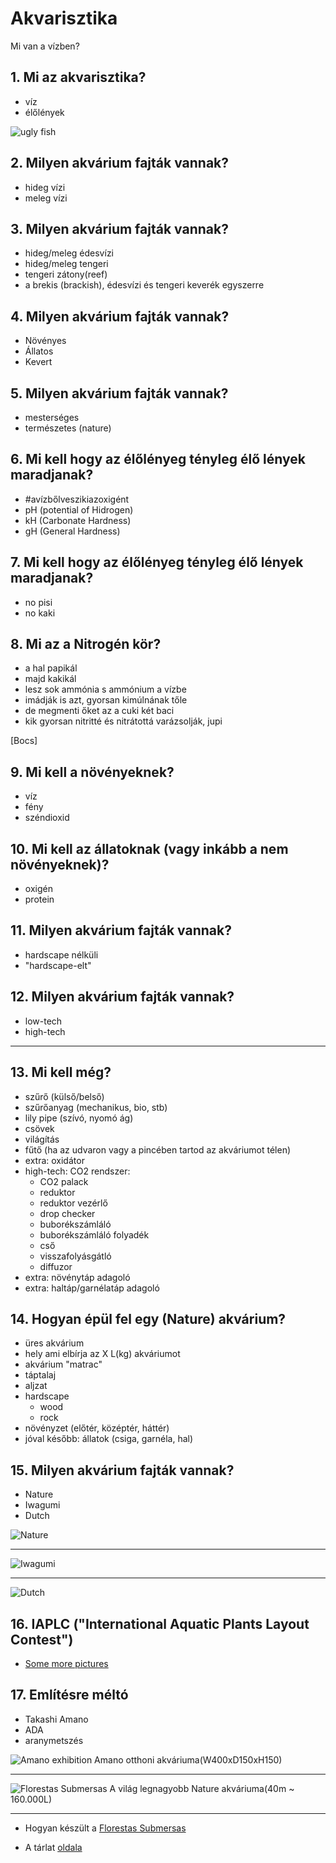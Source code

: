 <style>
  .page-header {
    background-image: none;
  }
</style>

# Akvarisztika

Mi van a vízben?

## 1. Mi az akvarisztika?

- víz
- élőlények

![ugly fish](https://preview.redd.it/gerjpc9eq6151.jpg?width=960&crop=smart&auto=webp&v=enabled&s=59ad5ae9f9a751f94238633a7e9fe39647a5170d)

## 2. Milyen akvárium fajták vannak?

- hideg vízi
- meleg vízi

## 3. Milyen akvárium fajták vannak?

- hideg/meleg édesvízi
- hideg/meleg tengeri
- tengeri zátony(reef)
- a brekis (brackish), édesvízi és tengeri keverék egyszerre

## 4. Milyen akvárium fajták vannak?

- Növényes
- Állatos
- Kevert

## 5. Milyen akvárium fajták vannak?

- mesterséges
- természetes (nature)

## 6. Mi kell hogy az élőlényeg tényleg élő lények maradjanak?

- #avízbőlveszikiazoxigént
- pH (potential of Hidrogen)
- kH (Carbonate Hardness)
- gH (General Hardness)

## 7. Mi kell hogy az élőlényeg tényleg élő lények maradjanak?

- no pisi
- no kaki

## 8. Mi az a Nitrogén kör?

- a hal papikál
- majd kakikál
- lesz sok ammónia s ammónium a vízbe
- imádják is azt, gyorsan kimúlnának tőle
- de megmenti őket az a cuki két baci
- kik gyorsan nitritté és nitrátottá varázsolják, jupi

[Bocs]

## 9. Mi kell a növényeknek?

- víz
- fény
- széndioxid

## 10. Mi kell az állatoknak (vagy inkább a nem növényeknek)?

- oxigén
- protein

## 11. Milyen akvárium fajták vannak?

- hardscape nélküli
- "hardscape-elt"

## 12. Milyen akvárium fajták vannak?

- low-tech
- high-tech

***

## 13. Mi kell még?

- szűrő (külső/belső)
- szűrőanyag (mechanikus, bio, stb)
- lily pipe (szívó, nyomó ág)
- csövek
- világítás
- fűtő (ha az udvaron vagy a pincében tartod az akváriumot télen)
- extra: oxidátor
- high-tech: CO2 rendszer:
  - CO2 palack
  - reduktor
  - reduktor vezérlő
  - drop checker
  - buborékszámláló
  - buborékszámláló folyadék
  - cső
  - visszafolyásgátló
  - diffuzor
- extra: növénytáp adagoló
- extra: haltáp/garnélatáp adagoló

## 14. Hogyan épül fel egy (Nature) akvárium?

- üres akvárium
- hely ami elbírja az X L(kg) akváriumot
- akvárium "matrac"
- táptalaj
- aljzat
- hardscape
  - wood
  - rock
- növényzet (előtér, középtér, háttér)
- jóval később: állatok (csiga, garnéla, hal)

## 15. Milyen akvárium fajták vannak?

- Nature
- Iwagumi
- Dutch

![Nature](https://allaboutplantedaquariums.com/wp-content/uploads/2020/05/Nature-Style-12x12x10-in-Low-Tech-Aquascaped-by-Fritz-Rabaya-Philippines-1.jpeg)

***

![Iwagumi](https://www.adana.co.jp/wp-content/uploads/sites/3/2019/10/adareview_aj287-03.jpg)

***

![Dutch](https://external-preview.redd.it/9nnUrhv_DZc4xxTt8qw4Pbch4-vSMt8UptLhH-QVmXE.png?format=pjpg&auto=webp&s=7884cfb2710dbba05b4a450240609a0f0e4f0a1d)

## 16. IAPLC ("International Aquatic Plants Layout Contest")

- [Some more pictures](https://www.aqualibs.com/news/iaplc-2022-world-ranking-announcement/)

## 17. Említésre méltó

- Takashi Amano
- ADA
- aranymetszés

![Amano exhibition](https://www.adana.co.jp/en/contents/exhibition/img/works01.jpg)
Amano otthoni akváriuma(W400xD150xH150)

***

![Florestas Submersas](https://www.oceanario.pt/content/img/florestas_submersas_by_takashi_amano_pedro_a._pina_8.jpg)
A világ legnagyobb Nature akváriuma(40m ~ 160.000L)

***

- Hogyan készült a [Florestas Submersas](https://youtu.be/Kq5D8k4BVXs)

- A tárlat [oldala](https://www.oceanario.pt/en/exhibitions/forests-underwater/)
